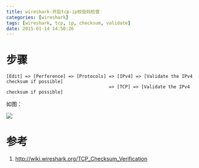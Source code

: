 ```yaml
---
title: wireshark-开启tcp-ip校验码检查
categories: [wireshark]
tags: [wireshark, tcp, ip, checksum, validate]
date: 2015-01-14 14:50:26
---
```


# 步骤

```
[Edit] => [Perference] => [Protocols] => [IPv4] => [Validate the IPv4 checksum if possible]
                                      => [TCP] => [Validate the IPv4 checksum if possible]
```

如图：

![](/img/wireshark-开启tcp-ip校验码检查_1.png)

# 参考

1.  <http://wiki.wireshark.org/TCP_Checksum_Verification>
